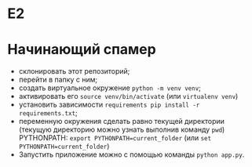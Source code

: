 # E2
# Начинающий спамер

* склонировать этот репозиторий;
* перейти в папку с ним; 
* создать виртуальное окружение `python -m venv venv`;
* активировать его `source venv/bin/activate` (или `virtualenv venv`)
* установить зависимости `requirements pip install -r requirements.txt`;
* переменную окружения сделать равно текущей директории (текущую директорию можно узнать выполнив команду `pwd`) PYTHONPATH: `export PYTHONPATH=current_folder` (или `set PYTHONPATH=current_folder`)
* Запустить приложение можно с помощью команды `python app.py`.
